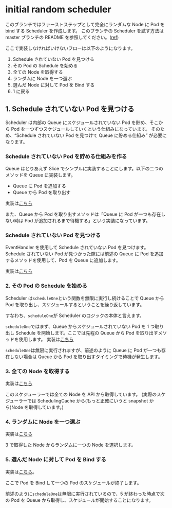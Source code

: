 # initial random scheduler

このブランチではファーストステップとして完全にランダムな Node に Pod を bind する Scheduler を作成します。
このブランチの Scheduler を試す方法は master ブランチの README を参照してください。([ref](https://github.com/Gekko0114/mini-kube-scheduler/blob/master/README.ja.md))

ここで実装しなければいけないフローは以下のようになります。

1. Schedule されていない Pod を見つける
2. その Pod の Schedule を始める
3. 全ての Node を取得する
4. ランダムに Node を一つ選ぶ
5. 選んだ Node に対して Pod を Bind する
6. 1 に戻る

## 1. Schedule されていない Pod を見つける

Scheduler は内部の Queue にスケジュールされていない Pod を貯め、そこから Pod を一つずつスケジュールしていくという仕組みになっています。
そのため、“Schedule されていない Pod を見つけて Queue に貯める仕組み” が必要になります。

### Schedule されていない Pod を貯める仕組みを作る

Queue はとりあえず Slice でシンプルに実装することにします。以下の二つのメソッドを Queue に実装します。

- Queue に Pod を追加する
- Queue から Pod を取り出す

実装は[こちら](/minisched/queue/queue.go#L20-L36)

また、Queue から Pod を取り出すメソッドは「Queue に Pod が一つも存在しない時は Pod が追加されるまで待機する」という実装になっています。

### Schedule されていない Pod を見つける

EventHandler を使用して Schedule されていない Pod を見つけます。 Schedule されていない Pod が見つかった際には前述の Queue に Pod を追加するメソッドを使用して、Pod を Queue に追加します。

実装は[こちら](minisched/eventhandler.go#L16-L32)

### 2. その Pod の Schedule を始める

Scheduler は`scheduleOne`という関数を無限に実行し続けることで Queue から Pod を取り出し、スケジュールするということを繰り返しています。

すなわち、`scheduleOne`が Scheduler のロジックの本体と言えます。

`scheduleOne`ではまず、Queue からスケジュールされていない Pod を 1 つ取り出し Schedule を開始します。ここでは先程の Queue から Pod を取り出すメソッドを使用します。
実装は[こちら](/minisched/minisched.go#L24)

`scheduleOne`は無限に実行されますが、前述のように Queue に Pod が一つも存在しない場合は Queue から Pod を取り出すタイミングで待機が発生します。

### 3. 全ての Node を取得する

実装は[こちら](/minisched/minisched.go#L28)

このスケジューラーでは全ての Node を API から取得しています。
(実際のスケジューラーでは SchedulingCache から(もっと正確にいうと snapshot から)Node を取得しています。)

### 4. ランダムに Node を一つ選ぶ

実装は[こちら](/minisched/minisched.go#L37)

3 で取得した Node からランダムに一つの Node を選択します。

### 5. 選んだ Node に対して Pod を Bind する

実装は[こちら](/minisched/minisched.go#L39)。

ここで Pod を Bind して一つの Pod のスケジュールが終了します。

前述のように`scheduleOne`は無限に実行されているので、5 が終わった時点で次の Pod を Queue から取得し、スケジュールが開始することになります。
